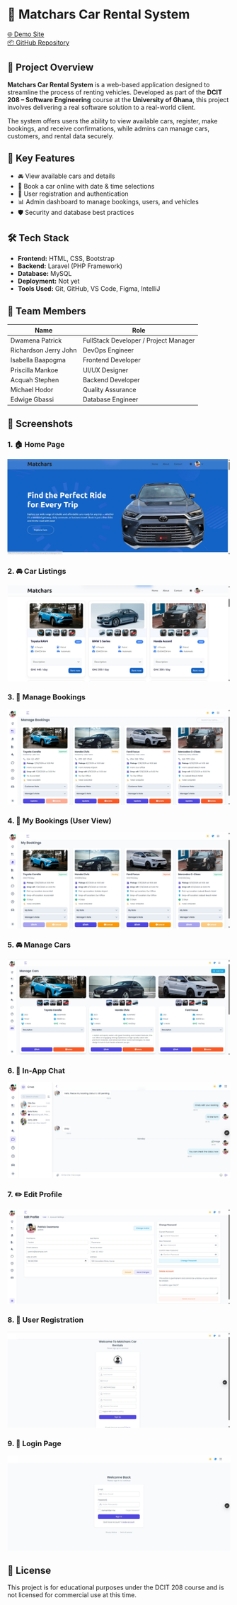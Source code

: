 # 🚗 Matchars Car Rental System

[🌐 Demo Site](https://matchars-car-rental.vercel.app)  
[📦 GitHub Repository](https://github.com/MrCoolGh/MatcharsCarRental)

## 📌 Project Overview

**Matchars Car Rental System** is a web-based application designed to streamline the process of renting vehicles. Developed as part of the **DCIT 208 – Software Engineering** course at the **University of Ghana**, this project involves delivering a real software solution to a real-world client.

The system offers users the ability to view available cars, register, make bookings, and receive confirmations, while admins can manage cars, customers, and rental data securely.

## 🎯 Key Features

- 🚘 View available cars and details
- 🧾 Book a car online with date & time selections
- 👤 User registration and authentication
- 📊 Admin dashboard to manage bookings, users, and vehicles
- 🛡️ Security and database best practices

## 🛠️ Tech Stack

- **Frontend:** HTML, CSS, Bootstrap  
- **Backend:** Laravel (PHP Framework)  
- **Database:** MySQL  
- **Deployment:** Not yet 
- **Tools Used:** Git, GitHub, VS Code, Figma, IntelliJ

## 👥 Team Members

| Name                   | Role                     |
|------------------------|--------------------------|
| Dwamena Patrick        | FullStack Developer / Project Manager |
| Richardson Jerry John | DevOps Engineer          |
| Isabella Baapogma     | Frontend Developer       |
| Priscilla Mankoe      | UI/UX Designer           |
| Acquah Stephen         | Backend Developer        |
| Michael Hodor          |Quality Assurance |
| Edwige Gbassi          | Database Engineer        |

## 📸 Screenshots

### 1. 🏠 Home Page  
![Home Page](./screenshots/home.jpg)

### 2. 🚘 Car Listings  
![Car Listings](./screenshots/cars.jpg)

### 3. 📅 Manage Bookings  
![Manage Bookings](./screenshots/managebooking.jpg)

### 4. 🧾 My Bookings (User View)  
![My Bookings](./screenshots/bookings.jpg)

### 5. 🚘 Manage Cars  
![Manage Cars](./screenshots/managecar.jpg)

### 6. 💬 In-App Chat  
![Chat](./screenshots/chat.jpg)

### 7. ✏️ Edit Profile  
![Edit Profile](./screenshots/edit.jpg)

### 8. 👤 User Registration  
![User Registration](./screenshots/reg.jpg)

### 9. 🔐 Login Page  
![Login Page](./screenshots/login.jpg)


## 📄 License
This project is for educational purposes under the DCIT 208 course and is not licensed for commercial use at this time.




